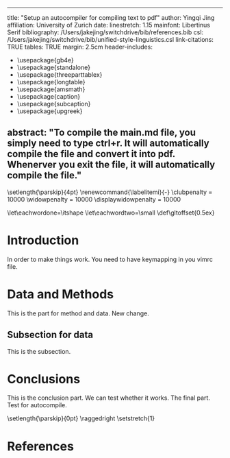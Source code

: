 
---
title: "Setup an autocompiler for compiling text to pdf"
author: Yingqi Jing
affiliation: University of Zurich
date:
linestretch: 1.15
mainfont: Libertinus Serif
bibliography: /Users/jakejing/switchdrive/bib/references.bib
csl: /Users/jakejing/switchdrive/bib/unified-style-linguistics.csl
link-citations: TRUE
tables: TRUE
margin: 2.5cm
header-includes:
  - \usepackage{gb4e}
  - \usepackage{standalone}
  - \usepackage{threeparttablex}
  - \usepackage{longtable}
  - \usepackage{amsmath}
  - \usepackage{caption}
  - \usepackage{subcaption}
  - \usepackage{upgreek}


abstract: "To compile the main.md file, you simply need to type ctrl+r. It will automatically compile the file and convert it into pdf. Whenerver you exit the file, it will automatically compile the file."
---


\setlength{\parskip}{4pt}
\renewcommand{\labelitemi}{-}
\clubpenalty = 10000
\widowpenalty = 10000
\displaywidowpenalty = 10000

\let\eachwordone=\itshape
\let\eachwordtwo=\small
\def\gltoffset{0.5ex}




# Introduction

In order to make things work. You need to have keymapping in you vimrc file.


# Data and Methods

This is the part for method and data. New change.

## Subsection for data

This is the subsection.

# Conclusions

This is the conclusion part. We can test whether it works. The final part. Test for autocompile.

\setlength{\parskip}{0pt}
\raggedright
\setstretch{1}


# References



